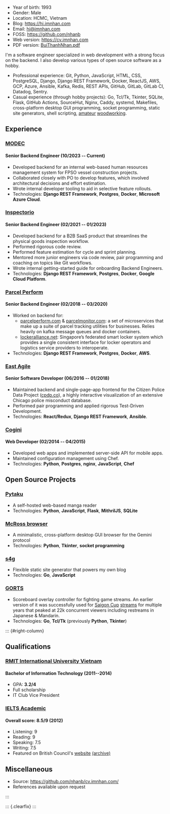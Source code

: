 - Year of birth: 1993
- Gender: Male
- Location: HCMC, Vietnam
- Blog: <https://hi.imnhan.com>
- Email: <hi@imnhan.com>
- FOSS: <https://github.com/nhanb>
- Web version: <https://cv.imnhan.com>
- PDF version: [BuiThanhNhan.pdf][pdf]

I'm a software engineer specialized in web development with a strong focus on
the backend. I also develop various types of open source software as a hobby.

- Professional experience: Git, Python, JavaScript, HTML, CSS, PostgreSQL,
  Django, Django REST Framework, Docker, ReactJS, AWS, GCP, Azure, Ansible,
  Kafka, Redis, REST APIs, GitHub, GitLab, GitLab CI, Datadog, Sentry.
- Casual experience (through hobby projects): Go, Tcl/Tk, Tkinter, SQLite,
  Flask, GitHub Actions, SourceHut, Nginx, Caddy, systemd, Makefiles,
  cross-platform desktop GUI programming, socket programming, static site
  generators, shell scripting, [amateur][stick] [woodworking][pad].

## Experience

### [MODEC][modec]

#### Senior Backend Engineer (10/2023 -- Current)

- Developed backend for an internal web-based human resources management
  system for FPSO vessel construction projects.
- Collaborated closely with PO to develop features, which involved
  architectural decisions and effort estimation.
- Wrote internal developer tooling to aid in selective feature rollouts.
- Technologies: **Django REST Framework**, **Postgres**, **Docker**,
  **Microsoft Azure Cloud**.

### [Inspectorio][insp]

#### Senior Backend Engineer (02/2021 -- 01/2023)

- Developed backend for a B2B SaaS product that streamlines the physical
  goods inspection workflow.
- Performed rigorous code review.
- Performed feature estimation for cycle and sprint planning.
- Mentored more junior engineers via code review, pair programming and coaching
  on topics like Git workflows.
- Wrote internal getting-started guide for onboarding Backend Engineers.
- Technologies: **Django REST Framework**, **Postgres**, **Docker**, **Google
  Cloud Platform**.

### [Parcel Perform][pp]

#### Senior Backend Engineer (02/2018 -- 03/2020)

- Worked on backend for:
  + [parcelperform.com][pp] & [parcelmonitor.com][pm]: a set of microservices
    that make up a suite of parcel tracking utilities for businesses. Relies
    heavily on kafka message queues and docker containers.
  + [lockeralliance.net][la]: Singapore’s federated smart locker system which
    provides a single consistent interface for locker operators and logistics
    service providers to interoperate.
- Technologies: **Django REST Framework**, **Postgres**, **Docker**, **AWS**.

### [East Agile][ea]

#### Senior Software Developer (06/2016 -- 01/2018)

- Maintained backend and single-page-app frontend for the Citizen Police Data
  Project ([cpdp.co][cpdp]), a highly interactive visualization of an extensive
  Chicago police misconduct database.
- Performed pair programming and applied rigorous Test-Driven Development.
- Technologies: **React/Redux**, **Django REST Framework**, **Ansible**.

### [Cogini][cog]

#### Web Developer (02/2014 -- 04/2015)

- Developed web apps and implemented server-side API for mobile apps.
- Maintained configuration management using Chef.
- Technologies: **Python**, **Postgres**, **nginx**, **JavaScript**, **Chef**

## Open Source Projects

### [Pytaku][ptk]

- A self-hosted web-based manga reader
- Technologies: **Python**, **JavaScript**, **Flask**, **MithrilJS**,
  **SQLite**

### [McRoss browser][mcr]

- A minimalistic, cross-platform desktop GUI browser for the Gemini protocol
- Technologies: **Python**, **Tkinter**, **socket programming**

### [s4g][s4g]

- Flexible static site generator that powers my own blog
- Technologies: **Go**, **JavaScript**

### [GORTS][gorts]

- Scoreboard overlay controller for fighting game streams. An earlier
  version of it was successfully used for [Saigon Cup][sgc] [streams][sgcs] for
  multiple years that peaked at 22k concurrent viewers including restreams in
  Japanese & Mandarin.
- Technologies: **Go**, **Tcl/Tk**
  (previously **Python**, **Tkinter**)

::: {#right-column}

## Qualifications

### [RMIT International University Vietnam][rmit]

#### Bachelor of Information Technology (2011--2014)

- GPA: **3.2/4**
- Full scholarship
- IT Club Vice President

### [IELTS Academic][ielts]

#### Overall score: **8.5/9** (2012)

- Listening: 9
- Reading: 9
- Speaking: 7.5
- Writing: 7.5
- Featured on British Council's [website][bc] [(archive)][bcm]

## Miscellaneous

- Source: <https://github.com/nhanb/cv.imnhan.com/>
- References available upon request

:::

::: {.clearfix}
:::

[insp]: https://inspectorio.com/
[pp]: https://www.parcelperform.com/
[pm]: https://www.parcelmonitor.com/
[la]: https://lockeralliance.net/
[ea]: https://www.eastagile.com/
[cpdp]: https://cpdp.co
[cog]: https://www.cogini.com/
[rmit]: https://www.rmit.edu.vn/
[ielts]: https://www.ielts.org/
[bc]: https://www.britishcouncil.vn/hoc-tieng-anh/ielts
[bcm]: https://web.archive.org/web/20230628172630/https://www.britishcouncil.vn/hoc-tieng-anh/ielts
[ptk]: https://github.com/nhanb/pytaku
[gorts]: https://github.com/nhanb/gorts
[sgc]: https://sgc19.saigonfgc.com/en/
[sgcs]: https://www.youtube.com/watch?v=9HwrXVi9Qa8&list=PLYSOEx17rT__sUi-xnf5PVrmtfd7IFi_l
[mcr]: https://sr.ht/~nhanb/mcross/
[more]: https://github.com/nhanb
[stick]: https://hi.imnhan.com/posts/my-first-diy-fightstick-part-1/
[pad]: https://hi.imnhan.com/posts/simplest-possible-stepmania-soft-to-hard-pad-mod/
[pdf]: https://cv.imnhan.com/BuiThanhNhan.pdf
[s4g]: https://hi.imnhan.com/s4g/
[modec]: https://www.modec.com/
